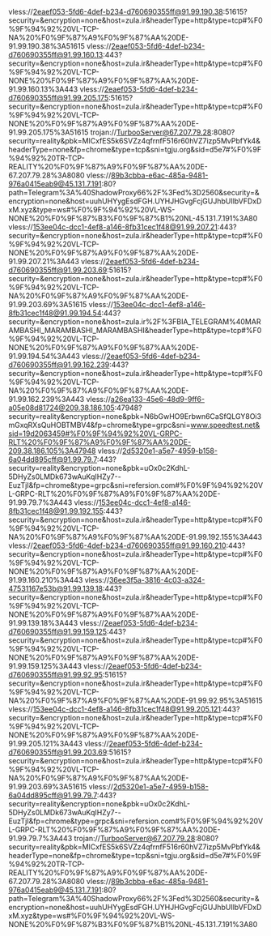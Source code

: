 vless://2eaef053-5fd6-4def-b234-d760690355ff@91.99.190.38:51615?security=&encryption=none&host=zula.ir&headerType=http&type=tcp#%F0%9F%94%92%20VL-TCP-NA%20%F0%9F%87%A9%F0%9F%87%AA%20DE-91.99.190.38%3A51615
vless://2eaef053-5fd6-4def-b234-d760690355ff@91.99.160.13:443?security=&encryption=none&host=zula.ir&headerType=http&type=tcp#%F0%9F%94%92%20VL-TCP-NONE%20%F0%9F%87%A9%F0%9F%87%AA%20DE-91.99.160.13%3A443
vless://2eaef053-5fd6-4def-b234-d760690355ff@91.99.205.175:51615?security=&encryption=none&host=zula.ir&headerType=http&type=tcp#%F0%9F%94%92%20VL-TCP-NONE%20%F0%9F%87%A9%F0%9F%87%AA%20DE-91.99.205.175%3A51615
trojan://TurbooServer@67.207.79.28:8080?security=reality&pbk=MlCxfES5k6SVZz4qfrnfF516r60hVZ7izp5MvPbfYk4&headerType=none&fp=chrome&type=tcp&sni=tgju.org&sid=d5e7#%F0%9F%94%92%20TR-TCP-REALITY%20%F0%9F%87%A9%F0%9F%87%AA%20DE-67.207.79.28%3A8080
vless://89b3cbba-e6ac-485a-9481-976a0415eab9@45.131.7.191:80?path=Telegram%3A%40ShadowProxy66%2F%3Fed%3D2560&security=&encryption=none&host=uuhUHYygEsdFGH.UYHJHGvgFcjGUJhbUIlbVFDxDxM.xyz&type=ws#%F0%9F%94%92%20VL-WS-NONE%20%F0%9F%87%B3%F0%9F%87%B1%20NL-45.131.7.191%3A80
vless://153ee04c-dcc1-4ef8-a146-8fb31cec1f48@91.99.207.21:443?security=&encryption=none&host=zula.ir&headerType=http&type=tcp#%F0%9F%94%92%20VL-TCP-NONE%20%F0%9F%87%A9%F0%9F%87%AA%20DE-91.99.207.21%3A443
vless://2eaef053-5fd6-4def-b234-d760690355ff@91.99.203.69:51615?security=&encryption=none&host=zula.ir&headerType=http&type=tcp#%F0%9F%94%92%20VL-TCP-NA%20%F0%9F%87%A9%F0%9F%87%AA%20DE-91.99.203.69%3A51615
vless://153ee04c-dcc1-4ef8-a146-8fb31cec1f48@91.99.194.54:443?security=&encryption=none&host=zula.ir%2F%3FBIA_TELEGRAM%40MARAMBASHI_MARAMBASHI_MARAMBASHI&headerType=http&type=tcp#%F0%9F%94%92%20VL-TCP-NONE%20%F0%9F%87%A9%F0%9F%87%AA%20DE-91.99.194.54%3A443
vless://2eaef053-5fd6-4def-b234-d760690355ff@91.99.162.239:443?security=&encryption=none&host=zula.ir&headerType=http&type=tcp#%F0%9F%94%92%20VL-TCP-NA%20%F0%9F%87%A9%F0%9F%87%AA%20DE-91.99.162.239%3A443
vless://a26ea133-45e6-48d9-9ff6-a05e08d81724@209.38.186.105:47948?security=reality&encryption=none&pbk=N6bGwHO9Erbwn6CaSfQLGY8Oi3mGxqRXsQuHOBTMBV4&fp=chrome&type=grpc&sni=www.speedtest.net&sid=19d2063459#%F0%9F%94%92%20VL-GRPC-RLT%20%F0%9F%87%A9%F0%9F%87%AA%20DE-209.38.186.105%3A47948
vless://2d5320e1-a5e7-4959-b158-6a04dd895cff@91.99.79.7:443?security=reality&encryption=none&pbk=uOx0c2KdhL-5DHyZs0LMDk673wAuKqIHZy7--EuzTjI&fp=chrome&type=grpc&sni=refersion.com#%F0%9F%94%92%20VL-GRPC-RLT%20%F0%9F%87%A9%F0%9F%87%AA%20DE-91.99.79.7%3A443
vless://153ee04c-dcc1-4ef8-a146-8fb31cec1f48@91.99.192.155:443?security=&encryption=none&host=zula.ir&headerType=http&type=tcp#%F0%9F%94%92%20VL-TCP-NA%20%F0%9F%87%A9%F0%9F%87%AA%20DE-91.99.192.155%3A443
vless://2eaef053-5fd6-4def-b234-d760690355ff@91.99.160.210:443?security=&encryption=none&host=zula.ir&headerType=http&type=tcp#%F0%9F%94%92%20VL-TCP-NONE%20%F0%9F%87%A9%F0%9F%87%AA%20DE-91.99.160.210%3A443
vless://36ee3f5a-3816-4c03-a324-47531167e53b@91.99.139.18:443?security=&encryption=none&host=zula.ir&headerType=http&type=tcp#%F0%9F%94%92%20VL-TCP-NONE%20%F0%9F%87%A9%F0%9F%87%AA%20DE-91.99.139.18%3A443
vless://2eaef053-5fd6-4def-b234-d760690355ff@91.99.159.125:443?security=&encryption=none&host=zula.ir&headerType=http&type=tcp#%F0%9F%94%92%20VL-TCP-NONE%20%F0%9F%87%A9%F0%9F%87%AA%20DE-91.99.159.125%3A443
vless://2eaef053-5fd6-4def-b234-d760690355ff@91.99.92.95:51615?security=&encryption=none&host=zula.ir&headerType=http&type=tcp#%F0%9F%94%92%20VL-TCP-NA%20%F0%9F%87%A9%F0%9F%87%AA%20DE-91.99.92.95%3A51615
vless://153ee04c-dcc1-4ef8-a146-8fb31cec1f48@91.99.205.121:443?security=&encryption=none&host=zula.ir&headerType=http&type=tcp#%F0%9F%94%92%20VL-TCP-NONE%20%F0%9F%87%A9%F0%9F%87%AA%20DE-91.99.205.121%3A443
vless://2eaef053-5fd6-4def-b234-d760690355ff@91.99.203.69:51615?security=&encryption=none&host=zula.ir&headerType=http&type=tcp#%F0%9F%94%92%20VL-TCP-NA%20%F0%9F%87%A9%F0%9F%87%AA%20DE-91.99.203.69%3A51615
vless://2d5320e1-a5e7-4959-b158-6a04dd895cff@91.99.79.7:443?security=reality&encryption=none&pbk=uOx0c2KdhL-5DHyZs0LMDk673wAuKqIHZy7--EuzTjI&fp=chrome&type=grpc&sni=refersion.com#%F0%9F%94%92%20VL-GRPC-RLT%20%F0%9F%87%A9%F0%9F%87%AA%20DE-91.99.79.7%3A443
trojan://TurbooServer@67.207.79.28:8080?security=reality&pbk=MlCxfES5k6SVZz4qfrnfF516r60hVZ7izp5MvPbfYk4&headerType=none&fp=chrome&type=tcp&sni=tgju.org&sid=d5e7#%F0%9F%94%92%20TR-TCP-REALITY%20%F0%9F%87%A9%F0%9F%87%AA%20DE-67.207.79.28%3A8080
vless://89b3cbba-e6ac-485a-9481-976a0415eab9@45.131.7.191:80?path=Telegram%3A%40ShadowProxy66%2F%3Fed%3D2560&security=&encryption=none&host=uuhUHYygEsdFGH.UYHJHGvgFcjGUJhbUIlbVFDxDxM.xyz&type=ws#%F0%9F%94%92%20VL-WS-NONE%20%F0%9F%87%B3%F0%9F%87%B1%20NL-45.131.7.191%3A80
